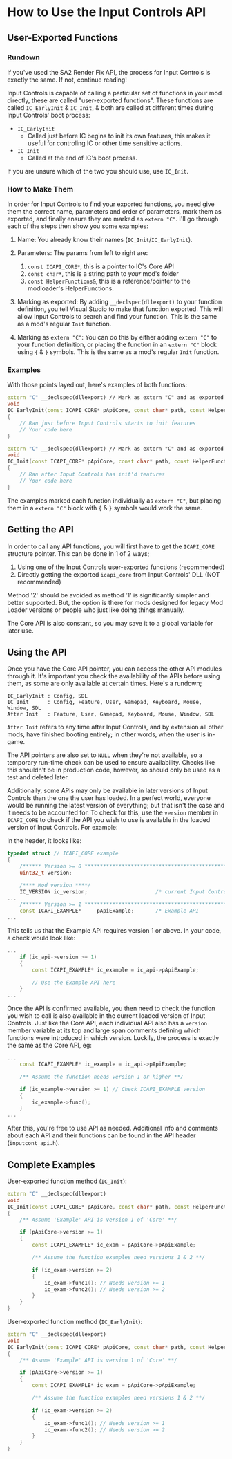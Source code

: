 # How to Use the Input Controls API
## User-Exported Functions
### Rundown
If you've used the SA2 Render Fix API, the process for Input Controls is exactly the same. If not, continue reading!

Input Controls is capable of calling a particular set of functions in your mod directly, these are called "user-exported functions". These functions are called `IC_EarlyInit` & `IC_Init`, & both are called at different times during Input Controls' boot process:

- `IC_EarlyInit`
  - Called just before IC begins to init its own features, this makes it useful for controling IC or other time sensitive actions.
- `IC_Init`
  - Called at the end of IC's boot process.

If you are unsure which of the two you should use, use `IC_Init`.

### How to Make Them
In order for Input Controls to find your exported functions, you need give them the correct name, parameters and order of parameters, mark them as exported, and finally ensure they are marked as `extern "C"`. I'll go through each of the steps then show you some examples:

1. Name: You already know their names (`IC_Init`/`IC_EarlyInit`).

2. Parameters: The params from left to right are:
    1. `const ICAPI_CORE*`, this is a pointer to IC's Core API
    2. `const char*`, this is a string path to _your_ mod's folder
    3. `const HelperFunctions&`, this is a reference/pointer to the modloader's HelperFunctions.

3. Marking as exported: By adding `__declspec(dllexport)` to your function definition, you tell Visual Studio to make that function exported. This will allow Input Controls to search and find your function. This is the same as a mod's regular `Init` function.

4. Marking as `extern "C"`: You can do this by either adding `extern "C"` to your function definition, or placing the function in an `extern "C"` block using `{` & `}` symbols. This is the same as a mod's regular `Init` function.

### Examples
With those points layed out, here's examples of both functions:

```cpp
extern "C" __declspec(dllexport) // Mark as extern "C" and as exported
void
IC_EarlyInit(const ICAPI_CORE* pApiCore, const char* path, const HelperFunctions& helperFunctions)
{
    // Ran just before Input Controls starts to init features
    // Your code here
}

extern "C" __declspec(dllexport) // Mark as extern "C" and as exported
void
IC_Init(const ICAPI_CORE* pApiCore, const char* path, const HelperFunctions& helperFunctions)
{
    // Ran after Input Controls has init'd features
    // Your code here
}
```

The examples marked each function individually as `extern "C"`, but placing them in a `extern "C"` block with `{` & `}` symbols would work the same.

## Getting the API
In order to call any API functions, you will first have to get the `ICAPI_CORE` structure pointer. This can be done in 1 of 2 ways;

1. Using one of the Input Controls user-exported functions (recommended)
2. Directly getting the exported `icapi_core` from Input Controls' DLL (NOT recommended)

Method '2' should be avoided as method '1' is significantly simpler and better supported. But, the option is there for mods designed for legacy Mod Loader versions or people who just like doing things manually.

The Core API is also constant, so you may save it to a global variable for later use.

## Using the API
Once you have the Core API pointer, you can access the other API modules through it. It's important you check the availability of the APIs before using them, as some are only available at certain times. Here's a rundown;

```
IC_EarlyInit : Config, SDL
IC_Init      : Config, Feature, User, Gamepad, Keyboard, Mouse, Window, SDL
After Init   : Feature, User, Gamepad, Keyboard, Mouse, Window, SDL
```

`After Init` refers to any time after Input Controls, and by extension all other mods, have finished booting entirely; in other words, when the user is in-game.

The API pointers are also set to `NULL` when they're not available, so a temporary run-time check can be used to ensure availability. Checks like this shouldn't be in production code, however, so should only be used as a test and deleted later.

Additionally, some APIs may only be available in later versions of Input Controls than the one the user has loaded. In a perfect world, everyone would be running the latest version of everything; but that isn't the case and it needs to be accounted for. To check for this, use the `version` member in `ICAPI_CORE` to check if the API you wish to use is available in the loaded version of Input Controls. For example:

In the header, it looks like:
```cpp
typedef struct // ICAPI_CORE example
{
    /****** Version >= 0 ************************************************************/
    uint32_t version;

    /**** Mod version ****/
    IC_VERSION ic_version;                      /* current Input Controls version   */
...
    /****** Version >= 1 ************************************************************/
    const ICAPI_EXAMPLE*     pApiExample;       /* Example API                      */
...
```
This tells us that the Example API requires version 1 or above. In your code, a check would look like:
```cpp
...
    if (ic_api->version >= 1)
    {
        const ICAPI_EXAMPLE* ic_example = ic_api->pApiExample;

        // Use the Example API here
    }
...
```

Once the API is confirmed available, you then need to check the function you wish to call is also available in the current loaded version of Input Controls. Just like the Core API, each individual API also has a `version` member variable at its top and large span comments defining which functions were introduced in which version. Luckily, the process is exactly the same as the Core API, eg:

```cpp
...
    const ICAPI_EXAMPLE* ic_example = ic_api->pApiExample;

    /** Assume the function needs version 1 or higher **/

    if (ic_example->version >= 1) // Check ICAPI_EXAMPLE version
    {
        ic_example->func();
    }
...
```

After this, you're free to use API as needed. Additional info and comments about each API and their functions can be found in the API header (`inputcont_api.h`).

## Complete Examples
User-exported function method (`IC_Init`):
```cpp
extern "C" __declspec(dllexport)
void
IC_Init(const ICAPI_CORE* pApiCore, const char* path, const HelperFunctions& helperFunctions)
{
    /** Assume 'Example' API is version 1 of 'Core' **/

    if (pApiCore->version >= 1)
    {
        const ICAPI_EXAMPLE* ic_exam = pApiCore->pApiExample;

        /** Assume the function examples need versions 1 & 2 **/

        if (ic_exam->version >= 2)
        {
            ic_exam->func1(); // Needs version >= 1
            ic_exam->func2(); // Needs version >= 2
        }
    }
}
```

User-exported function method (`IC_EarlyInit`):
```cpp
extern "C" __declspec(dllexport)
void
IC_EarlyInit(const ICAPI_CORE* pApiCore, const char* path, const HelperFunctions& helperFunctions)
{
    /** Assume 'Example' API is version 1 of 'Core' **/

    if (pApiCore->version >= 1)
    {
        const ICAPI_EXAMPLE* ic_exam = pApiCore->pApiExample;

        /** Assume the function examples need versions 1 & 2 **/

        if (ic_exam->version >= 2)
        {
            ic_exam->func1(); // Needs version >= 1
            ic_exam->func2(); // Needs version >= 2
        }
    }
}
```